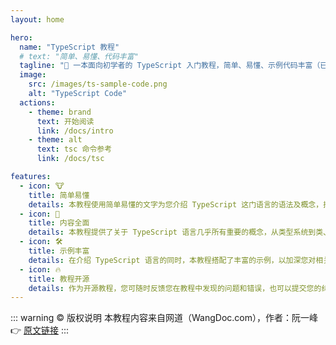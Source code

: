 ```yaml
---
layout: home

hero:
  name: "TypeScript 教程"
  # text: "简单、易懂、代码丰富"
  tagline: "🚀 一本面向初学者的 TypeScript 入门教程，简单、易懂、示例代码丰富（已开源）"
  image:
    src: /images/ts-sample-code.png
    alt: "TypeScript Code"
  actions:
    - theme: brand
      text: 开始阅读
      link: /docs/intro
    - theme: alt
      text: tsc 命令参考
      link: /docs/tsc

features:
  - icon: 🐮
    title: 简单易懂
    details: 本教程使用简单易懂的文字为您介绍 TypeScript 这门语言的语法及概念，拒绝晦涩难懂。
  - icon: 📖
    title: 内容全面
    details: 本教程提供了关于 TypeScript 语言几乎所有重要的概念，从类型系统到类、接口、泛型，统统包含。
  - icon: 🛠️
    title: 示例丰富
    details: 在介绍 TypeScript 语言的同时，本教程搭配了丰富的示例，以加深您对相关概念的理解。
  - icon: 🔥
    title: 教程开源
    details: 作为开源教程，您可随时反馈您在教程中发现的问题和错误，也可以提交您的纠错方案。
---
```


::: warning ©️ 版权说明
本教程内容来自网道（WangDoc.com），作者：阮一峰 :point_right: [原文链接](https://wangdoc.com/typescript/)
:::